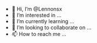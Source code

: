 - 👋 Hi, I’m @Lennonsx
- 👀 I’m interested in ...
- 🌱 I’m currently learning ...
- 💞️ I’m looking to collaborate on ...
- 📫 How to reach me ...

<!---
Lennonsx/Lennonsx is a ✨ special ✨ repository because its `README.md` (this file) appears on your GitHub profile.
You can click the Preview link to take a look at your changes.
--->

